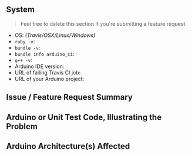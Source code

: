 ## System

> Feel free to delete this section if you're submitting a feature request

- OS: _(Travis/OSX/Linux/Windows)_
- `ruby -v`:
- `bundle -v`:
- `bundle info arduino_ci`:
- `g++ -v`:
- Arduino IDE version:
- URL of failing Travis CI job:
- URL of your Arduino project:


## Issue / Feature Request Summary


## Arduino or Unit Test Code, Illustrating the Problem


## Arduino Architecture(s) Affected

